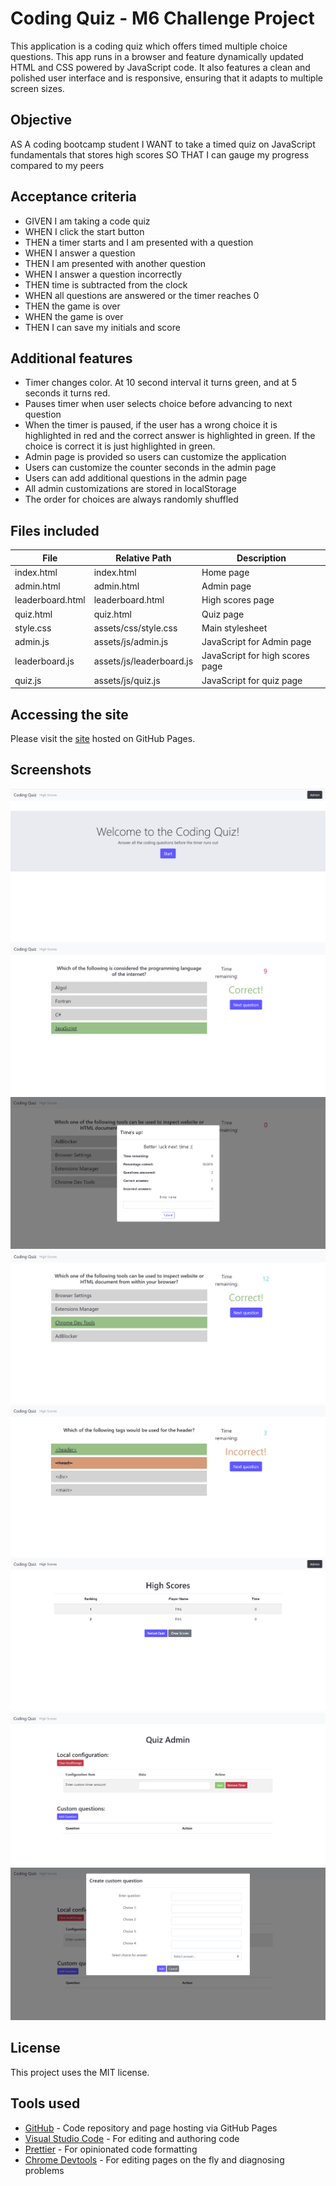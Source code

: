 # Coding Quiz - M6 Challenge Project

This application is a coding quiz which offers timed multiple choice questions.
This app runs in a browser and feature dynamically updated HTML and CSS powered by JavaScript code. It also features a clean and polished user interface and is responsive, ensuring that it adapts to multiple screen sizes.

## Objective
AS A coding bootcamp student
I WANT to take a timed quiz on JavaScript fundamentals that stores high scores
SO THAT I can gauge my progress compared to my peers

## Acceptance criteria
* GIVEN I am taking a code quiz
* WHEN I click the start button
* THEN a timer starts and I am presented with a question
* WHEN I answer a question
* THEN I am presented with another question
* WHEN I answer a question incorrectly
* THEN time is subtracted from the clock
* WHEN all questions are answered or the timer reaches 0
* THEN the game is over
* WHEN the game is over
* THEN I can save my initials and score

## Additional features
* Timer changes color. At 10 second interval it turns green, and at 5 seconds it turns red.
* Pauses timer when user selects choice before advancing to next question
* When the timer is paused, if the user has a wrong choice it is highlighted in red and the correct answer is highlighted in green. If the choice is correct it is just highlighted in green.
* Admin page is provided so users can customize the application
* Users can customize the counter seconds in the admin page
* Users can add additional questions in the admin page
* All admin customizations are stored in localStorage
* The order for choices are always randomly shuffled

## Files included
|File|Relative Path|Description|
|---|---|---|
|index.html|index.html|Home page|
|admin.html|admin.html|Admin page|
|leaderboard.html|leaderboard.html|High scores page|
|quiz.html|quiz.html|Quiz page|
|style.css|assets/css/style.css|Main stylesheet|
|admin.js|assets/js/admin.js|JavaScript for Admin page|
|leaderboard.js|assets/js/leaderboard.js|JavaScript for high scores page|
|quiz.js|assets/js/quiz.js|JavaScript for quiz page|

## Accessing the site
Please visit the [site](https://phil13131.github.io/M6_Code_Quiz/) hosted on GitHub Pages.

## Screenshots
![Screenshot 1](https://github.com/phil13131/M6_Code_Quiz/blob/eadfa85c6164d0f2408c97dae37f773c077732c6/Screenshot_20230117_094837.png)
![Screenshot 2](https://github.com/phil13131/M6_Code_Quiz/blob/ceda611b88a89ceb80c338d048134735815eb780/Screenshot_20230117_094915.png)
![Screenshot 3](https://github.com/phil13131/M6_Code_Quiz/blob/ceda611b88a89ceb80c338d048134735815eb780/Screenshot_20230117_095001.png)
![Screenshot 4](https://github.com/phil13131/M6_Code_Quiz/blob/ceda611b88a89ceb80c338d048134735815eb780/Screenshot_20230117_095057.png)
![Screenshot 5](https://github.com/phil13131/M6_Code_Quiz/blob/ceda611b88a89ceb80c338d048134735815eb780/Screenshot_20230117_095129.png)
![Screenshot 6](https://github.com/phil13131/M6_Code_Quiz/blob/ceda611b88a89ceb80c338d048134735815eb780/Screenshot_20230117_095215.png)
![Screenshot 7](https://github.com/phil13131/M6_Code_Quiz/blob/ceda611b88a89ceb80c338d048134735815eb780/Screenshot_20230117_095248.png)
![Screenshot 8](https://github.com/phil13131/M6_Code_Quiz/blob/ceda611b88a89ceb80c338d048134735815eb780/Screenshot_20230117_095446.png)


## License
This project uses the MIT license.

## Tools used
* [GitHub](https://github.com/) - Code repository and page hosting via GitHub Pages
* [Visual Studio Code](https://code.visualstudio.com/) - For editing and authoring code
* [Prettier](https://prettier.io/) - For opinionated code formatting
* [Chrome Devtools](https://developers.google.com/web/tools/chrome-devtools) - For editing pages on the fly and diagnosing problems

